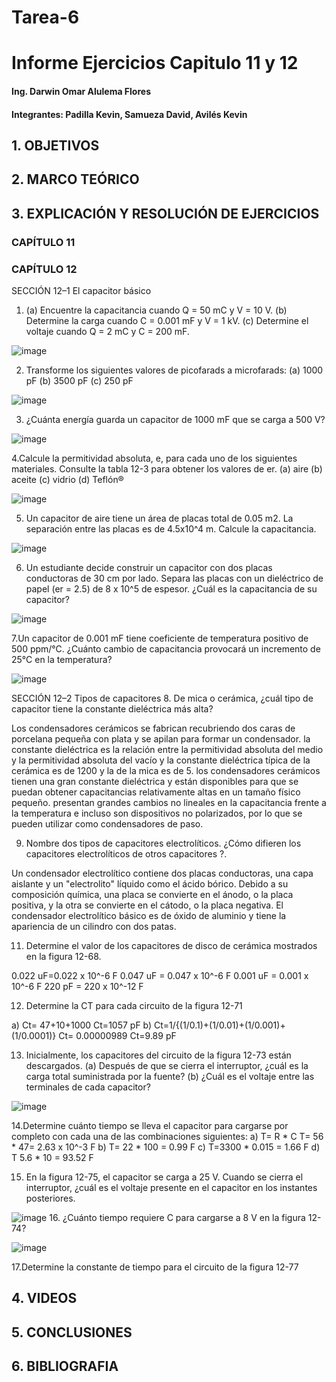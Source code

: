 # Tarea-6

# Informe Ejercicios Capitulo 11 y 12

#### Ing. Darwin Omar Alulema Flores

#### Integrantes: Padilla Kevin, Samueza David, Avilés Kevin

## 1. OBJETIVOS

## 2. MARCO TEÓRICO

## 3. EXPLICACIÓN Y RESOLUCIÓN DE EJERCICIOS

### CAPÍTULO 11

### CAPÍTULO 12

SECCIÓN 12–1 El capacitor básico

1. (a) Encuentre la capacitancia cuando Q = 50 mC y V = 10 V. 
(b) Determine la carga cuando C = 0.001 mF y V = 1 kV. 
(c) Determine el voltaje cuando Q = 2 mC y C = 200 mF. 

![image](https://user-images.githubusercontent.com/93794279/149849763-08df72f7-2669-48d3-a698-86b093f54ec2.png)

2. Transforme los siguientes valores de picofarads a microfarads:
(a) 1000 pF (b) 3500 pF (c) 250 pF

![image](https://user-images.githubusercontent.com/93794279/149849979-4707411d-554c-4822-8639-f47ddea96563.png)

3.  ¿Cuánta energía guarda un capacitor de 1000 mF que se carga a 500 V?

![image](https://user-images.githubusercontent.com/93794279/149850145-9b2d3b9a-fc53-4de7-b597-0b2644a4633d.png)

4.Calcule la permitividad absoluta, e, para cada uno de los siguientes materiales. Consulte la tabla 12-3 para obtener los valores de er.
(a) aire (b) aceite (c) vidrio (d) Teflón®

![image](https://user-images.githubusercontent.com/93794279/149850462-ed873412-e711-4f8a-8040-8fc4813f36c3.png)

5. Un capacitor de aire tiene un área de placas total de 0.05 m2. La separación entre las placas es de 4.5x10^4 m. Calcule la capacitancia.

![image](https://user-images.githubusercontent.com/93794279/149850719-e0fc6094-7fb6-468d-8eea-b339387f5d5f.png)

6. Un estudiante decide construir un capacitor con dos placas conductoras de 30 cm por lado. Separa las placas con un dieléctrico de papel (er = 2.5) de 8 x 10^5 de espesor. ¿Cuál es la capacitancia de su capacitor?

![image](https://user-images.githubusercontent.com/93794279/149850924-1abe8a6d-daf3-4425-8026-7cbff0afd5a1.png)

7.Un capacitor de 0.001 mF tiene coeficiente de temperatura positivo de 500 ppm/°C. ¿Cuánto cambio
de capacitancia provocará un incremento de 25°C en la temperatura?

![image](https://user-images.githubusercontent.com/93794279/149851137-7794b6d8-5a00-4757-88b1-8d785540cac5.png)

SECCIÓN 12–2 Tipos de capacitores
8. De mica o cerámica, ¿cuál tipo de capacitor tiene la constante dieléctrica más alta?

Los condensadores cerámicos se fabrican recubriendo dos caras de porcelana pequeña con plata y se apilan para formar un condensador. la constante dieléctrica es la relación entre la permitividad absoluta del medio y la permitividad absoluta del vacío y la constante dieléctrica típica de la cerámica es de 1200 y la de la mica es de 5. los condensadores cerámicos tienen una gran constante dieléctrica y están disponibles para que se puedan obtener capacitancias relativamente altas en un tamaño físico pequeño. presentan grandes cambios no lineales en la capacitancia frente a la temperatura e incluso son dispositivos no polarizados, por lo que se pueden utilizar como condensadores de paso.

9. Nombre dos tipos de capacitores electrolíticos. ¿Cómo difieren los capacitores electrolíticos de otros capacitores ?.

Un condensador electrolítico contiene dos placas conductoras, una capa aislante y un "electrolito" líquido como el ácido bórico. Debido a su composición química, una placa se convierte en el ánodo, o la placa positiva, y la otra se convierte en el cátodo, o la placa negativa. El condensador electrolítico básico es de óxido de aluminio y tiene la apariencia de un cilindro con dos patas.

11. Determine el valor de los capacitores de disco de cerámica mostrados en la figura 12-68.

0.022 uF=0.022 x 10^-6 F
0.047 uF = 0.047 x 10^-6 F
0.001 uF = 0.001 x 10^-6 F
220 pF = 220 x 10^-12 F

12. Determine la CT para cada circuito de la figura 12-71

a) 
Ct= 47+10+1000
Ct=1057 pF
b) 
Ct=1/{(1/0.1)+(1/0.01)+(1/0.001)+(1/0.0001)}
Ct= 0.00000989
Ct=9.89 pF

13. Inicialmente, los capacitores del circuito de la figura 12-73 están descargados.
(a) Después de que se cierra el interruptor, ¿cuál es la carga total suministrada por la fuente?
(b) ¿Cuál es el voltaje entre las terminales de cada capacitor?

![image](https://user-images.githubusercontent.com/93794279/149856511-92a6fc48-a734-48a4-b376-4db771b46d80.png)

14.Determine cuánto tiempo se lleva el capacitor para cargarse por completo con cada una de las combinaciones siguientes:
a) T= R * C 
T= 56 * 47= 2.63 x  10^-3 F
b) T= 22 * 100 = 0.99 F
c) T=3300 * 0.015 = 1.66 F
d) T 5.6 * 10 = 93.52 F

15. En la figura 12-75, el capacitor se carga a 25 V. Cuando se cierra el interruptor, ¿cuál es el voltaje presente en el capacitor en los instantes posteriores.

![image](https://user-images.githubusercontent.com/93794279/149860812-e4349e1a-21b0-488c-a6dc-7d1b07adf4a9.png)
16. ¿Cuánto tiempo requiere C para cargarse a 8 V en la figura 12-74?

![image](https://user-images.githubusercontent.com/93794279/149861828-ca8045f6-0b69-4386-acbb-2151fc4f6b24.png)

17.Determine la constante de tiempo para el circuito de la figura 12-77

## 4. VIDEOS

## 5. CONCLUSIONES
## 6. BIBLIOGRAFIA
